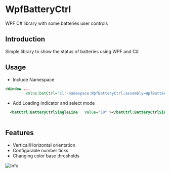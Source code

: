 # WpfBatteryCtrl
WPF C# library with some batteries user controls 

## Introduction

Simple library to show the status of batteries using WPF and C#

## Usage

- Include Namespace
```xml
<Window ...
         xmlns:batCtrl="clr-namespace:WpfBatteryCtrl;assembly=WpfBatteryCtrl" 
```
- Add Loading indicator and select mode
```xml
  <batCtrl:BatteryCtrlSingleLine   Value="50" ></batCtrl:BatteryCtrlSingleLine>
    
```

## Features
- Vertical/Horizontal orientation
- Configurable number ticks
- Changing color base thresholds 


![Info](https://user-images.githubusercontent.com/2832841/136566915-9b9ad8d1-9133-4480-b585-570790a65e8c.JPG)
